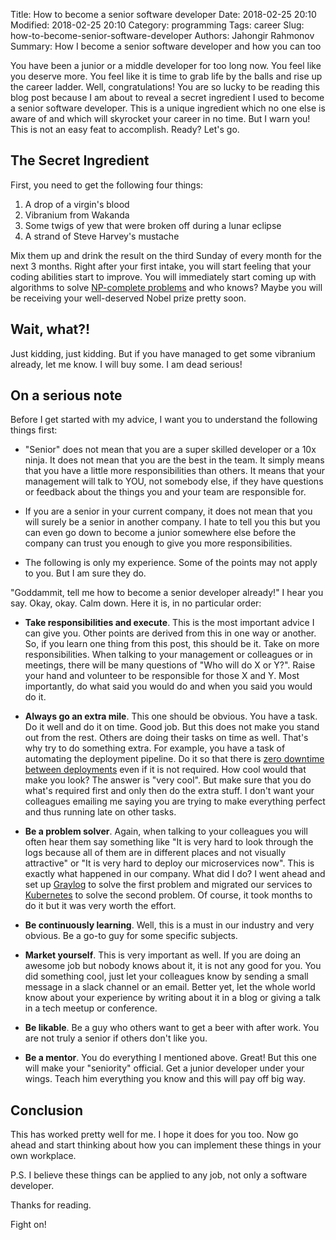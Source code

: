 Title: How to become a senior software developer
Date: 2018-02-25 20:10
Modified: 2018-02-25 20:10
Category: programming
Tags: career
Slug: how-to-become-senior-software-developer
Authors: Jahongir Rahmonov
Summary: How I become a senior software developer and how you can too

You have been a junior or a middle developer for too long now. You feel like you deserve more. You feel like it is time 
to grab life by the balls and rise up the career ladder. Well, congratulations! You are so lucky to be reading this blog post 
because I am about to reveal a secret ingredient I used to become a senior software developer. This is a unique ingredient
which no one else is aware of and which will skyrocket your career in no time. But I warn you! This is not an easy feat 
to accomplish. Ready? Let's go.

## The Secret Ingredient

First, you need to get the following four things:

1. A drop of a virgin's blood
2. Vibranium from Wakanda
3. Some twigs of yew that were broken off during a lunar eclipse
4. A strand of Steve Harvey's mustache

Mix them up and drink the result on the third Sunday of every month for the next 3 months. Right after your first intake,
you will start feeling that your coding abilities start to improve. You will immediately start coming up with algorithms
to solve [NP-complete problems](https://en.wikipedia.org/wiki/NP-completeness) and who knows? Maybe you will be receiving your
well-deserved Nobel prize pretty soon.

## Wait, what?!

Just kidding, just kidding. But if you have managed to get some vibranium already, let me know. I will buy some. I am dead 
serious!

## On a serious note

Before I get started with my advice, I want you to understand the following things first:

- "Senior" does not mean that you are a super skilled developer or a 10x ninja. It does not mean that you are the best
in the team. It simply means that you have a little more responsibilities than others. It means that your management will
talk to YOU, not somebody else, if they have questions or feedback about the things you and your team are responsible for.

- If you are a senior in your current company, it does not mean that you will surely be a senior in another company. I hate 
to tell you this but you can even go down to become a junior somewhere else before the company can trust you enough to give you
more responsibilities.

- The following is only my experience. Some of the points may not apply to you. But I am sure they do.

"Goddammit, tell me how to become a senior developer already!" I hear you say. Okay, okay. Calm down. Here it is, in no particular order:

- **Take responsibilities and execute**. This is the most important advice I can give you. Other points are derived from this in one way or another. 
So, if you learn one thing from this post, this should be it. Take on more responsibilities. When talking to your 
management or colleagues or in meetings, there will be many questions of "Who will do X or Y?". Raise your hand and 
volunteer to be responsible for those X and Y. Most importantly, do what said you would do and when you said you would do it. 

- **Always go an extra mile**. This one should be obvious. You have a task. Do it well and do it on time. Good job. But 
this does not make you stand out from the rest. Others are doing their tasks on time as well. That's why try to do something
extra. For example, you have a task of automating the deployment pipeline. Do it so that there is [zero downtime between deployments](/posts/zero-downtime-deployment-with-kubernetes/) 
even if it is not required. How cool would that make you look? The answer is "very cool". But make sure that you do what's required first
and only then do the extra stuff. I don't want your colleagues emailing me saying you are trying to make everything perfect and thus
running late on other tasks.

- **Be a problem solver**. Again, when talking to your colleagues you will often hear them say something like "It is very hard to look through the logs 
because all of them are in different places and not visually attractive" or "It is very hard to deploy our microservices now". 
This is exactly what happened in our company. What did I do? I went ahead and set up [Graylog](https://www.graylog.org) to solve the first problem and 
migrated our services to [Kubernetes](https://kubernetes.io) to solve the second problem. Of course, it took months to do it but it was 
very worth the effort. 

- **Be continuously learning**. Well, this is a must in our industry and very obvious. Be a go-to guy for some specific subjects.

- **Market yourself**. This is very important as well. If you are doing an awesome job but nobody knows about it, it is not any good for you.
You did something cool, just let your colleagues know by sending a small message in a slack channel or an email. Better yet, let the whole 
world know about your experience by writing about it in a blog or giving a talk in a tech meetup or conference.
 
- **Be likable**. Be a guy who others want to get a beer with after work. You are not truly a senior if others don't like you.

- **Be a mentor**. You do everything I mentioned above. Great! But this one will make your "seniority" official. Get a junior 
developer under your wings. Teach him everything you know and this will pay off big way.

## Conclusion
 
This has worked pretty well for me. I hope it does for you too. Now go ahead and start thinking about how you can implement these 
things in your own workplace. 

P.S. I believe these things can be applied to any job, not only a software developer.

Thanks for reading.

Fight on!
